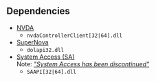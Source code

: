 ## Dependencies


- [NVDA][NVDA]
    - `nvdaControllerClient[32|64].dll`
- [SuperNova][SuperNova]
    - `dolapi32.dll`
- [System Access (SA)][SAAPI]  
    Note: [*"System Access has been discontinued"*][FAQ-SA]
    - `SAAPI[32|64].dll`

[NVDA]: https://github.com/nvaccess/nvda
[SuperNova]: https://yourdolphin.com/SuperNova
[SAAPI]: https://pneumasolutions.com/systemaccess/
[FAQ-SA]: https://pneumasolutions.com/faq/faq-system-access/

